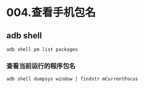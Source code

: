 # 004.查看手机包名

## adb shell 

`adb shell pm list packages`

### 查看当前运行的程序包名

`adb shell dumpsys window | findstr mCurrentFocus`

<CommentService/>
